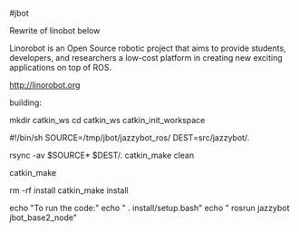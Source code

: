 #jbot

Rewrite of linobot below

Linorobot is an Open Source robotic project that aims to provide students, developers, and researchers a low-cost platform in creating new exciting applications on top of ROS.

http://linorobot.org

building:

mkdir catkin_ws
cd catkin_ws
catkin_init_workspace


#!/bin/sh
SOURCE=/tmp/jbot/jazzybot_ros/
DEST=src/jazzybot/.

rsync -av $SOURCE* $DEST/.
catkin_make clean

catkin_make


rm -rf install
catkin_make install

echo "To run the code:"
echo "  . install/setup.bash"
echo "  rosrun jazzybot jbot_base2_node"

